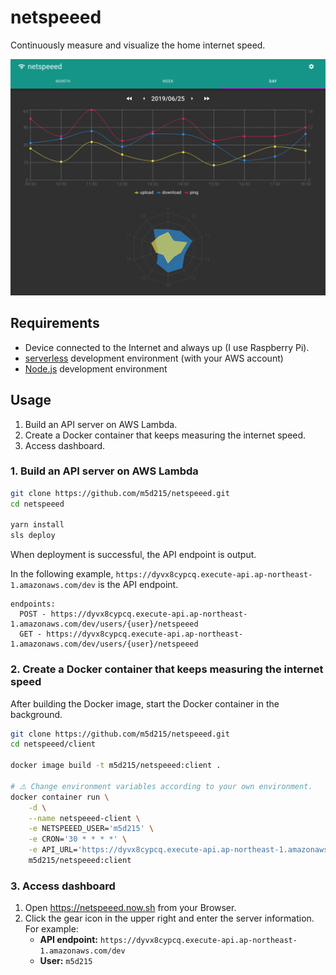 # netspeeed

Continuously measure and visualize the home internet speed.

![screenshot](screenshot.png)

## Requirements

- Device connected to the Internet and always up (I use Raspberry Pi).
- [serverless](https://serverless.com) development environment (with your AWS account)
- [Node.js](https://nodejs.org/ja/) development environment

## Usage

1. Build an API server on AWS Lambda.
2. Create a Docker container that keeps measuring the internet speed.
3. Access dashboard.

### 1. Build an API server on AWS Lambda

```sh
git clone https://github.com/m5d215/netspeeed.git
cd netspeeed

yarn install
sls deploy
```

When deployment is successful, the API endpoint is output.

In the following example, `https://dyvx8cypcq.execute-api.ap-northeast-1.amazonaws.com/dev` is the API endpoint.

```text
endpoints:
  POST - https://dyvx8cypcq.execute-api.ap-northeast-1.amazonaws.com/dev/users/{user}/netspeeed
  GET - https://dyvx8cypcq.execute-api.ap-northeast-1.amazonaws.com/dev/users/{user}/netspeeed
```

### 2. Create a Docker container that keeps measuring the internet speed

After building the Docker image, start the Docker container in the background.

```sh
git clone https://github.com/m5d215/netspeeed.git
cd netspeeed/client

docker image build -t m5d215/netspeeed:client .

# ⚠️ Change environment variables according to your own environment.
docker container run \
    -d \
    --name netspeeed-client \
    -e NETSPEEED_USER='m5d215' \
    -e CRON='30 * * * *' \
    -e API_URL='https://dyvx8cypcq.execute-api.ap-northeast-1.amazonaws.com/dev' \
    m5d215/netspeeed:client
```

### 3. Access dashboard

1. Open <https://netspeeed.now.sh> from your Browser.
2. Click the gear icon in the upper right and enter the server information. For example:
    - **API endpoint:** `https://dyvx8cypcq.execute-api.ap-northeast-1.amazonaws.com/dev`
    - **User:** `m5d215`
